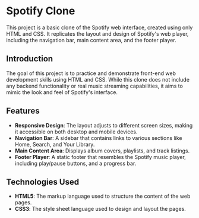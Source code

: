 # Spotify Clone

This project is a basic clone of the Spotify web interface, created using only HTML and CSS. It replicates the layout and design of Spotify's web player, including the navigation bar, main content area, and the footer player.


## Introduction

The goal of this project is to practice and demonstrate front-end web development skills using HTML and CSS. While this clone does not include any backend functionality or real music streaming capabilities, it aims to mimic the look and feel of Spotify's interface.

## Features

- **Responsive Design**: The layout adjusts to different screen sizes, making it accessible on both desktop and mobile devices.
- **Navigation Bar**: A sidebar that contains links to various sections like Home, Search, and Your Library.
- **Main Content Area**: Displays album covers, playlists, and track listings.
- **Footer Player**: A static footer that resembles the Spotify music player, including play/pause buttons, and a progress bar.

## Technologies Used

- **HTML5**: The markup language used to structure the content of the web pages.
- **CSS3**: The style sheet language used to design and layout the pages.
